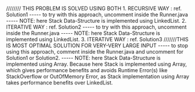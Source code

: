 ////////
THIS PROBLEM IS SOLVED USING BOTH 
    1. RECURSIVE WAY : ref. Solution1
        ----- to try with this approach, uncomment inside the Runner.java
        ----- NOTE: here Stack Data-Structure is implemented using LinkedList.
    2. ITERATIVE WAY : ref. Solution2 
        ----- to try with this approach, uncomment inside the Runner.java
        ----- NOTE: here Stack Data-Structure is implemented using LinkedList.
    3. ITERATIVE WAY : ref. Solution3 ///////THIS IS MOST OPTIMAL SOLUTION FOR VERY-VERY LARGE INPUT
        ----- to stop using this approach, comment inside the Runner.java and uncomment for Solution1 or Solution2.
        ----- NOTE: here Stack Data-Structure is implemented using Array.
              Because here Stack is implemented using Array, which gives performance benefits and
              avoids Runtime Error(s) like StackOverflow or OutOfMemory Error, as Stack implementation
              using Array takes performance benefits over LinkedList.
    
